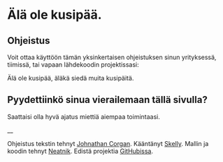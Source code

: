 # Älä ole kusipää.

## Ohjeistus

Voit ottaa käyttöön tämän yksinkertaisen ohjeistuksen sinun yrityksessä, tiimissä, tai vapaan lähdekoodin projektissasi:

Älä ole kusipää, äläkä siedä muita kusipäitä.

## Pyydettiinkö sinua vierailemaan tällä sivulla?

Saattaisi olla hyvä ajatus miettiä aiempaa toimintaasi.

__

Ohjeistus tekstin tehnyt [Johnathan Corgan](https://keybase.io/jcorgan). Kääntänyt [Skelly](https://skelly.omg.lol). Mallin ja koodin tehnyt [Neatnik](https://neatnik.net/). Edistä projektia [GitHubissa](https://github.com/neatnik/asshole.fyi).
